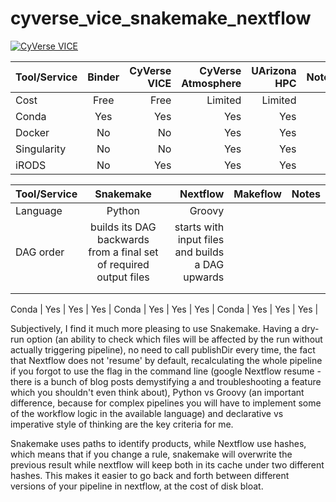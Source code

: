 # cyverse_vice_snakemake_nextflow

[![CyVerse VICE](https://de.cyverse.org/Powered-By-CyVerse-blue.svg)](https://de.cyverse.org/de/?type=quick-launch&quick-launch-id=fb7d1330-9b39-458c-b760-60bde08301b6&app-id=0f4b3044-e6ef-11ea-844a-008cfa5ae621)


Tool/Service | Binder | CyVerse VICE | CyVerse Atmosphere | UArizona HPC | Notes
:----- | :----: | -----: | -----: | -----: | -----:
Cost   | Free | Free | Limited | Limited
Conda  | Yes  | Yes | Yes | Yes
Docker  | No  | No | Yes | Yes
Singularity  | No  | No | Yes | Yes 
iRODS  | No  | Yes | Yes | Yes

Tool/Service | Snakemake | Nextflow | Makeflow | Notes
:----- | :----: | -----: | -----: | -----:
Language   | Python | Groovy |  | 
DAG order   | builds its DAG backwards from a final set of required output files | starts with input files and builds a DAG upwards |  | 
   |  |  |  | 
   |  |  |  | 


Conda  | Yes  | Yes | Yes | 
Conda  | Yes  | Yes | Yes | 
Conda  | Yes  | Yes | Yes | 


Subjectively, I find it much more pleasing to use Snakemake. Having a dry-run option (an ability to check which files will be affected by the run without actually triggering pipeline), no need to call publishDir every time, the fact that Nextflow does not 'resume' by default, recalculating the whole pipeline if you forgot to use the flag in the command line (google Nextflow resume - there is a bunch of blog posts demystifying a and troubleshooting a feature which you shouldn't even think about), Python vs Groovy (an important difference, because for complex pipelines you will have to implement some of the workflow logic in the available language) and declarative vs imperative style of thinking are the key criteria for me.

Snakemake uses paths to identify products, while Nextflow use hashes, which means that if you change a rule, snakemake will overwrite the previous result while nextflow will keep both in its cache under two different hashes. This makes it easier to go back and forth between different versions of your pipeline in nextflow, at the cost of disk bloat.

